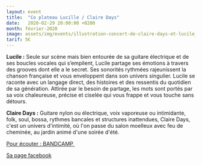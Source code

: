 ```yaml
---
layout: event
title:  "Co plateau Lucille / Claire Days"
date:   2020-02-29 20:00:00 +0200
month: février-2020
image: assets/img/events/illustration-concert-de-claire-days-et-lucile_1-1557937488.jpg
tarif: 5€
---
```


**Lucile :** Seule sur scène mais bien entourée de sa guitare électrique et de ses boucles vocales qui s’empilent, Lucile partage ses émotions à travers des grooves dont elle a le secret. Ses sonorités rythmées rajeunissent la chanson française et vous enveloppent dans son univers singulier. Lucile se raconte avec un langage direct, des histoires et des ressentis du quotidien de sa génération. Attirée par le besoin de partage, les mots sont portés par sa voix chaleureuse, précise et ciselée qui vous frappe et vous touche sans détours.

 
**Claire Days :**
Guitare nylon ou électrique, voix vaporeuse ou intimidante, folk, soul, bossa, rythmes bancales et structures inattendues, Claire Days, c'est un univers d'intimité, où l'on passe du salon moelleux avec feu de cheminée, au jardin animé d'une soirée d'été.

[Pour écouter : BANDCAMP ](https://cmk-music.bandcamp.com/album/she-changed-her-mind)

[Sa page facebook](https://www.facebook.com/cmkmusicpage/)

